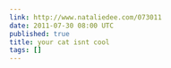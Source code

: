 ```yaml
---
link: http://www.nataliedee.com/073011
date: 2011-07-30 08:00 UTC
published: true
title: your cat isnt cool
tags: []
---
```



